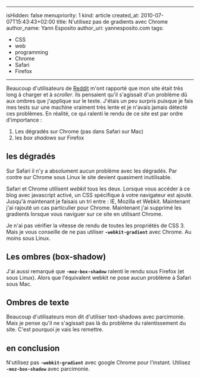 -----
isHidden:       false
menupriority:   1
kind:           article
created_at:     2010-07-07T15:43:43+02:00
title: N'utilisez pas de gradients avec Chrome
author_name: Yann Esposito
author_uri: yannesposito.com
tags:
  - CSS
  - web
  - programming
  - Chrome
  - Safari
  - Firefox
-----

Beaucoup d'utilisateurs de [Reddit](http://reddit.com) m'ont rapporté que mon site était très long à charger et à *scroller*.
Ils pensaient qu'il s'agissait d'un problème dû aux ombres que j'applique sur le texte.
J'étais un peu surpris puisque je fais mes tests sur une machine vraiment très lente et je n'avais jamais détecté ces problèmes.
En réalité, ce qui ralenti le rendu de ce site est par ordre d'importance :

1. Les dégradés sur Chrome (pas dans Safari sur Mac)
2. les *box shadows* sur Firefox

## les dégradés

Sur Safari il n'y a absolument aucun problème avec les dégradés. Par contre sur Chrome sous Linux le site devient quasiment inutilisable.

Safari et Chrome utilisent *webkit* tous les deux. Lorsque vous accéder à ce blog avec javascript activé, un CSS spécifique à votre navigateur est ajouté. Jusqu'à maintenant je faisais un tri entre : IE, Mozilla et Webkit. Maintenant j'ai rajouté un cas particulier pour Chrome.
Maintenant j'ai supprimé les gradients lorsque vous naviguer sur ce site en utilisant Chrome.

Je n'ai pas vérifier la vitesse de rendu de toutes les propriétés de CSS 3. Mais je vous conseille de ne pas utiliser **`-webkit-gradient`** avec Chrome. Au moins sous Linux.

## Les ombres (box-shadow)

J'ai aussi remarqué que **`-moz-box-shadow`** ralenti le rendu sous Firefox (et sous Linux). Alors que l'équivalent webkit ne pose aucun problème à Safari sous Mac.

## Ombres de texte

Beaucoup d'utilisateurs mon dit d'utiliser text-shadows avec parcimonie. Mais je pense qu'il ne s'agissait pas là du problème du ralentissement du site. C'est pourquoi je vais les remettre.

## en conclusion

N'utilisez pas **`-webkit-gradient`** avec google Chrome pour l'instant.
Utilisez **`-moz-box-shadow`** avec parcimonie.
